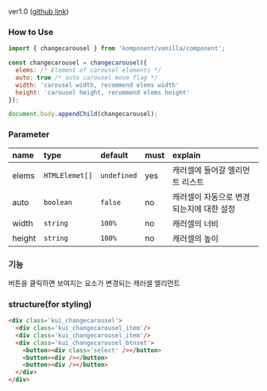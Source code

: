 ver1.0 ([github link](https://github.com/Komponent1/Komponent/tree/master/Vanilla/app/srcs/components/changecarousel))

### How to Use

~~~javascript
import { changecarousel } from 'komponent/vanilla/component';

const changecarousel = changecarousel({ 
  elems: /* Element of carousel elements */
  auto: true /* auto carousel move flag */
  width: 'carousel width, recommend elems width'
  height: 'carousel height, recommend elems height'
});

document.body.appendChild(changecarousel);
~~~

### Parameter

|name|type|default|must|explain|
|:---|:---|:---|:---|:---|
|elems|`HTMLElemet[]`|`undefined`|yes|캐러셀에 들어갈 엘리먼트 리스트|
|auto|`boolean`|`false`|no|캐러셀이 자동으로 변경되는지에 대한 설정|
|width|`string`|`100%`|no|캐러셀의 너비|
|height|`string`|`100%`|no|캐러셀의 높이|


### 기능
버튼을 클릭하면 보여지는 요소가 변경되는 캐러셀 엘리먼트

### structure(for styling)
```html
<div class='kui_changecarousel'>
  <div class='kui_changecarousel_item'/>
  <div class='kui_changecarousel_item'/>
  <div class='kui_changecarousel_btnset'>
    <button><div class='select' /></button>
    <button><div /></button>
    <button><div /></button>
  </div>
</div>

```
